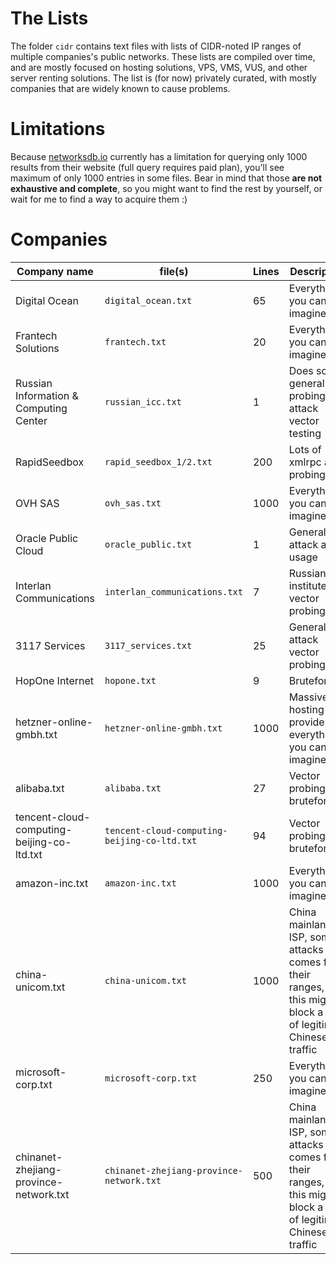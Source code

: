 # The Lists
The folder `cidr` contains text files with lists of CIDR-noted IP ranges of multiple companies's public networks. These lists are compiled over time, and are mostly focused on hosting solutions, VPS, VMS, VUS, and other server renting solutions. The list is (for now) privately curated, with mostly companies that are widely known to cause problems. 

# Limitations
Because [networksdb.io](https://networksdb.io) currently has a limitation for querying only 1000 results from their website (full query requires paid plan), you'll see maximum of only 1000 entries in some files. Bear in mind that those __are not exhaustive and complete__, so you might want to find the rest by yourself, or wait for me to find a way to acquire them :)

# Companies
| Company name | file(s) | Lines | Description |
| --- | --- | --- | --- |
| Digital Ocean | `digital_ocean.txt` | 65 | Everything you can imagine |
| Frantech Solutions | `frantech.txt` | 20 | Everything you can imagine |
| Russian Information & Computing Center | `russian_icc.txt` | 1 | Does some general probing and attack vector testing |
| RapidSeedbox | `rapid_seedbox_1/2.txt` | 200 | Lots of xmlrpc and probing |
| OVH SAS | `ovh_sas.txt` | 1000 | Everything you can imagine |
| Oracle Public Cloud | `oracle_public.txt` | 1 | General attack and usage |
| Interlan Communications | `interlan_communications.txt` | 7 | Russian institute, vector probing |
| 3117 Services | `3117_services.txt` | 25 | General attack vector probing |
| HopOne Internet | `hopone.txt` | 9 | Bruteforcing |
| hetzner-online-gmbh.txt | `hetzner-online-gmbh.txt` | 1000 | Massive hosting provider, everything you can imagine |
| alibaba.txt | `alibaba.txt` | 27 | Vector probing, bruteforcing |
| tencent-cloud-computing-beijing-co-ltd.txt | `tencent-cloud-computing-beijing-co-ltd.txt` | 94 | Vector probing, bruteforcing |
| amazon-inc.txt | `amazon-inc.txt` | 1000 | Everything you can imagine |
| china-unicom.txt | `china-unicom.txt` | 1000 | China mainland ISP, some attacks comes from their ranges, but this might block a lot of legitimate Chinese traffic |
| microsoft-corp.txt | `microsoft-corp.txt` | 250 | Everything you can imagine |
| chinanet-zhejiang-province-network.txt | `chinanet-zhejiang-province-network.txt` | 500 | China mainland ISP, some attacks comes from their ranges, but this might block a lot of legitimate Chinese traffic  |
